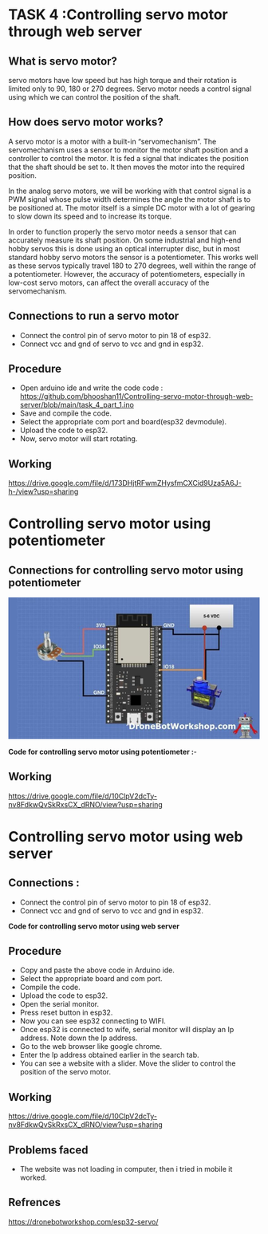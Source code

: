 # TASK 4 :Controlling servo motor through web server

## What is servo motor?

servo motors have low speed but has high torque and their rotation is limited only to 90, 180 or 270 degrees. Servo motor needs a control signal using which we can control the position of the shaft.

## How does servo motor works?

A servo motor is a motor with a built-in “servomechanism”.
The servomechanism uses a sensor to monitor the motor shaft position and a controller to control the motor. It is fed a signal that indicates the position that the shaft should be set to. It then moves the motor into the required position.  

In the analog servo motors, we will be working with that control signal is a PWM signal whose pulse width determines the angle the motor shaft is to be positioned at.  The motor itself is a simple DC motor with a lot of gearing to slow down its speed and to increase its torque.

In order to function properly the servo motor needs a sensor that can accurately measure its shaft position. On some industrial and high-end hobby servos this is done using an optical interrupter disc, but in most standard hobby servo motors the sensor is a potentiometer.  This works well as these servos typically travel 180 to 270 degrees, well within the range of a potentiometer. However, the accuracy of potentiometers, especially in low-cost servo motors, can affect the overall accuracy of the servomechanism.


## Connections to run a servo motor

* Connect the control pin of servo motor to pin 18 of esp32.
* Connect vcc and gnd of servo to vcc and gnd in esp32.

## Procedure 
*	Open arduino ide and write the code
  code : https://github.com/bhooshan11/Controlling-servo-motor-through-web-server/blob/main/task_4_part_1.ino
* Save and compile the code.
*	Select the appropriate com port and board(esp32 devmodule).
*	Upload the code to esp32.
*	Now, servo motor will start rotating.

## Working 
 https://drive.google.com/file/d/173DHjtRFwmZHysfmCXCid9Uza5A6J-h-/view?usp=sharing
 
 # Controlling servo motor using potentiometer
 
 ## Connections for controlling servo motor using potentiometer
 ![this is an image](https://github.com/bhooshan11/Controlling-servo-motor-through-web-server/blob/main/circuit%20for%20servo%20motor%20controlling%20using%20potentiometer.jpg)
 
 **Code for controlling servo motor using potentiometer :**- 
 
 ## Working 
  https://drive.google.com/file/d/10ClpV2dcTy-nv8FdkwQvSkRxsCX_dRNO/view?usp=sharing
  
  # Controlling servo motor using web server
  
  ## Connections :
* Connect the control pin of servo motor to pin 18 of esp32.
* Connect vcc and gnd of servo to vcc and gnd in esp32.

**Code for controlling servo motor using web server**


## Procedure 
*	Copy and  paste the above code in Arduino ide.
*	Select the appropriate board and com port.
*	Compile the code.
*	Upload the code to esp32.
*	Open the serial monitor.
*	Press reset button in esp32.
*	Now you can see esp32 connecting to WIFI.
*	 Once esp32 is connected to wife, serial monitor will display an Ip address. Note down the Ip address.
*	Go to the web browser like google chrome.
*	Enter the Ip address obtained earlier in the search tab.
*	You can see a website with a slider. Move the slider to control the position of the servo motor.

## Working
https://drive.google.com/file/d/10ClpV2dcTy-nv8FdkwQvSkRxsCX_dRNO/view?usp=sharing
## Problems faced

* The website was not loading in computer, then i tried in mobile it worked.


## Refrences
https://dronebotworkshop.com/esp32-servo/  
